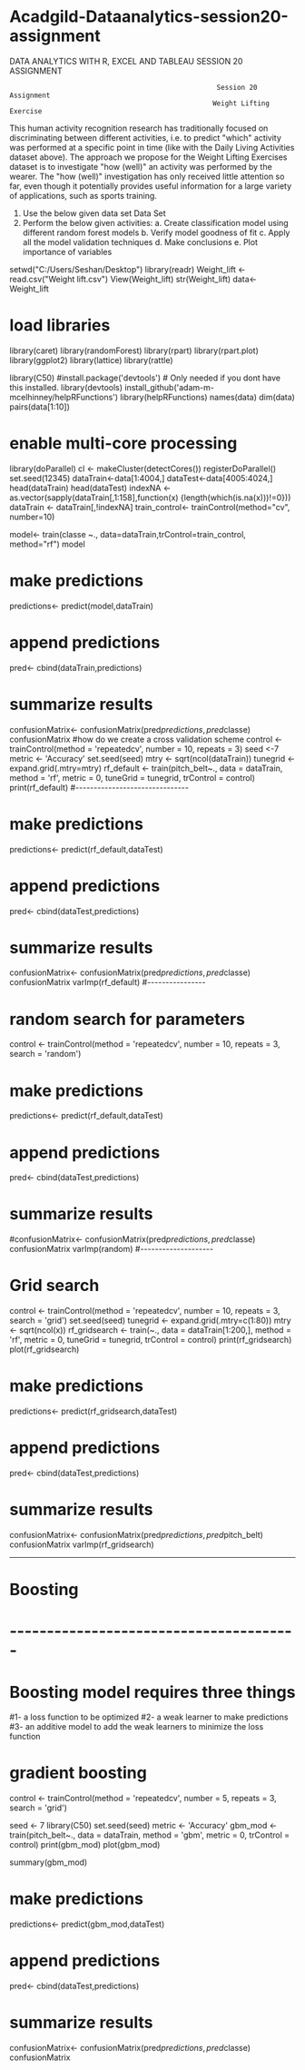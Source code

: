 # Acadgild-Dataanalytics-session20-assignment
DATA ANALYTICS WITH R, EXCEL AND TABLEAU SESSION 20 ASSIGNMENT 

                                                       Session 20 Assignment
                                                      Weight Lifting Exercise


This human activity recognition research has traditionally focused on discriminating between different activities, i.e. to predict "which" activity was performed at a specific point in time (like with the Daily Living Activities dataset above). The approach we propose for the Weight Lifting Exercises dataset is to investigate "how (well)" an activity was performed by the wearer. The "how (well)" investigation has only received little attention so far, even though it potentially provides useful information for a large variety of applications, such as sports training.
1. Use the below given data set 
Data Set 
2. Perform the below given activities: 
a. Create classification model using different random forest models 
b. Verify model goodness of fit 
c. Apply all the model validation techniques 
d. Make conclusions 
e. Plot importance of variables



setwd("C:/Users/Seshan/Desktop")
library(readr)
Weight_lift <- read.csv("Weight lift.csv")
View(Weight_lift)
str(Weight_lift)
data<-Weight_lift
# load libraries
library(caret)
library(randomForest)
library(rpart)
library(rpart.plot)
library(ggplot2)
library(lattice)
library(rattle)

library(C50)
#install.package('devtools') # Only needed if you dont have this installed.
library(devtools)
install_github('adam-m-mcelhinney/helpRFunctions')
library(helpRFunctions)
names(data)
dim(data)
pairs(data[1:10])
# enable multi-core processing
library(doParallel)
cl <- makeCluster(detectCores())
registerDoParallel()
set.seed(12345)
dataTrain<-data[1:4004,]
dataTest<-data[4005:4024,]
head(dataTrain)
head(dataTest)
indexNA <- as.vector(sapply(dataTrain[,1:158],function(x) {length(which(is.na(x)))!=0}))
dataTrain <- dataTrain[,!indexNA]
train_control<- trainControl(method="cv", number=10)

model<- train(classe ~., data=dataTrain,trControl=train_control, method="rf")
model
# make predictions
predictions<- predict(model,dataTrain)
# append predictions
pred<- cbind(dataTrain,predictions)
# summarize results
confusionMatrix<- confusionMatrix(pred$predictions,pred$classe)
confusionMatrix
#how do we create a cross validation scheme
control <- trainControl(method = 'repeatedcv',
                        number = 10,
                        repeats = 3)
seed <-7
metric <- 'Accuracy'
set.seed(seed)
mtry <- sqrt(ncol(dataTrain))
tunegrid <- expand.grid(.mtry=mtry)
rf_default <- train(pitch_belt~., 
                    data = dataTrain,
                    method = 'rf',
                    metric = 0,
                    tuneGrid = tunegrid,
                    trControl = control)
print(rf_default)
#-------------------------------

# make predictions
predictions<- predict(rf_default,dataTest)
# append predictions
pred<- cbind(dataTest,predictions)
# summarize results
confusionMatrix<- confusionMatrix(pred$predictions,pred$classe)
confusionMatrix
varImp(rf_default)
#----------------
# random search for parameters
control <- trainControl(method = 'repeatedcv',
                        number = 10,
                        repeats = 3,
                        search = 'random')
# make predictions
predictions<- predict(rf_default,dataTest)

# append predictions
pred<- cbind(dataTest,predictions)

# summarize results
#confusionMatrix<- confusionMatrix(pred$predictions,pred$classe)
confusionMatrix
varImp(random)
#--------------------

# Grid search
control <- trainControl(method = 'repeatedcv',
                      number = 10,
                       repeats = 3,
                       search = 'grid')
set.seed(seed)
tunegrid <- expand.grid(.mtry=c(1:80))
mtry <- sqrt(ncol(x))
rf_gridsearch <- train(~., 
                      data = dataTrain[1:200,],
                      method = 'rf',
                       metric = 0,
                      tuneGrid = tunegrid,
                       trControl = control)
print(rf_gridsearch)
plot(rf_gridsearch)
# make predictions
predictions<- predict(rf_gridsearch,dataTest)

# append predictions
pred<- cbind(dataTest,predictions)

# summarize results
confusionMatrix<- confusionMatrix(pred$predictions,pred$pitch_belt)
confusionMatrix
varImp(rf_gridsearch)

---------------------------
  # Boosting
  #  ---------------------------------------
# Boosting model requires three things

#1- a loss function to be optimized
#2- a weak learner to make predictions
#3- an additive model to add the weak learners to minimize the loss function

# gradient boosting
control <- trainControl(method = 'repeatedcv',
                        number = 5,
                        repeats = 3,
                        search = 'grid')

seed <- 7
library(C50)
set.seed(seed)
metric <- 'Accuracy'
gbm_mod <- train(pitch_belt~., 
                 data = dataTrain,
                 method = 'gbm',
                 metric = 0,
                 trControl = control)
print(gbm_mod)
plot(gbm_mod)

summary(gbm_mod)
# make predictions
predictions<- predict(gbm_mod,dataTest)

# append predictions
pred<- cbind(dataTest,predictions)

# summarize results
confusionMatrix<- confusionMatrix(pred$predictions,pred$classe)
confusionMatrix


